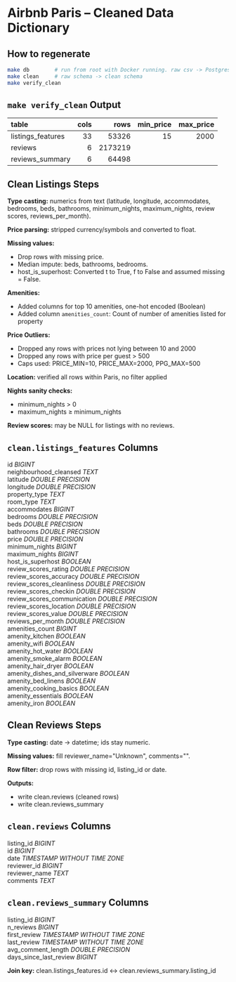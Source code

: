 # Airbnb Paris – Cleaned Data Dictionary

## How to regenerate
```bash
make db        # run from root with Docker running. raw csv -> Postgres
make clean     # raw schema -> clean schema
make verify_clean
```

## `make verify_clean` Output

| table             | cols |  rows  | min_price | max_price |
|:------------------|-----:|-------:|----------:|----------:|
| listings_features |   33 |  53326 |        15 |      2000 |
| reviews           |    6 | 2173219 |           |           |
| reviews_summary   |    6 |   64498 |           |           |


## Clean Listings Steps

**Type casting:** numerics from text (latitude, longitude, accommodates, bedrooms, beds, bathrooms, minimum_nights, maximum_nights, review scores, reviews_per_month).

**Price parsing:** stripped currency/symbols and converted to float.

**Missing values:**
- Drop rows with missing price.
- Median impute: beds, bathrooms, bedrooms.
- host_is_superhost: Converted t to True, f to False and assumed missing = False.

**Amenities:**

- Added columns for top 10 amenities, one-hot encoded (Boolean)
- Added column `amenities_count`: Count of number of amenities listed for property

**Price Outliers:**
- Dropped any rows with prices not lying between 10 and 2000
- Dropped any rows with price per guest > 500
- Caps used: PRICE_MIN=10, PRICE_MAX=2000, PPG_MAX=500

**Location:** verified all rows within Paris, no filter applied

**Nights sanity checks:**
- minimum_nights > 0
- maximum_nights ≥ minimum_nights

**Review scores:** may be NULL for listings with no reviews.

## `clean.listings_features` Columns

id _BIGINT_\
neighbourhood_cleansed _TEXT_\
latitude _DOUBLE PRECISION_\
longitude _DOUBLE PRECISION_\
property_type _TEXT_\
room_type _TEXT_\
accommodates _BIGINT_\
bedrooms _DOUBLE PRECISION_\
beds _DOUBLE PRECISION_\
bathrooms _DOUBLE PRECISION_\
price _DOUBLE PRECISION_\
minimum_nights _BIGINT_\
maximum_nights _BIGINT_\
host_is_superhost _BOOLEAN_\
review_scores_rating _DOUBLE PRECISION_\
review_scores_accuracy _DOUBLE PRECISION_\
review_scores_cleanliness _DOUBLE PRECISION_\
review_scores_checkin _DOUBLE PRECISION_\
review_scores_communication _DOUBLE PRECISION_\
review_scores_location _DOUBLE PRECISION_\
review_scores_value _DOUBLE PRECISION_\
reviews_per_month _DOUBLE PRECISION_\
amenities_count _BIGINT_\
amenity_kitchen _BOOLEAN_\
amenity_wifi _BOOLEAN_\
amenity_hot_water _BOOLEAN_\
amenity_smoke_alarm _BOOLEAN_\
amenity_hair_dryer _BOOLEAN_\
amenity_dishes_and_silverware _BOOLEAN_\
amenity_bed_linens _BOOLEAN_\
amenity_cooking_basics _BOOLEAN_\
amenity_essentials _BOOLEAN_\
amenity_iron _BOOLEAN_

## Clean Reviews Steps

**Type casting:** date -> datetime; ids stay numeric.

**Missing values:** fill reviewer_name="Unknown", comments="".

**Row filter:** drop rows with missing id, listing_id or date.

**Outputs:**
- write clean.reviews (cleaned rows)
- write clean.reviews_summary

## `clean.reviews` Columns

listing_id _BIGINT_\
id _BIGINT_\
date _TIMESTAMP WITHOUT TIME ZONE_\
reviewer_id _BIGINT_\
reviewer_name _TEXT_\
comments _TEXT_

## `clean.reviews_summary` Columns

listing_id _BIGINT_\
n_reviews _BIGINT_\
first_review _TIMESTAMP WITHOUT TIME ZONE_\
last_review _TIMESTAMP WITHOUT TIME ZONE_\
avg_comment_length _DOUBLE PRECISION_\
days_since_last_review _BIGINT_

**Join key:** clean.listings_features.id <-> clean.reviews_summary.listing_id
